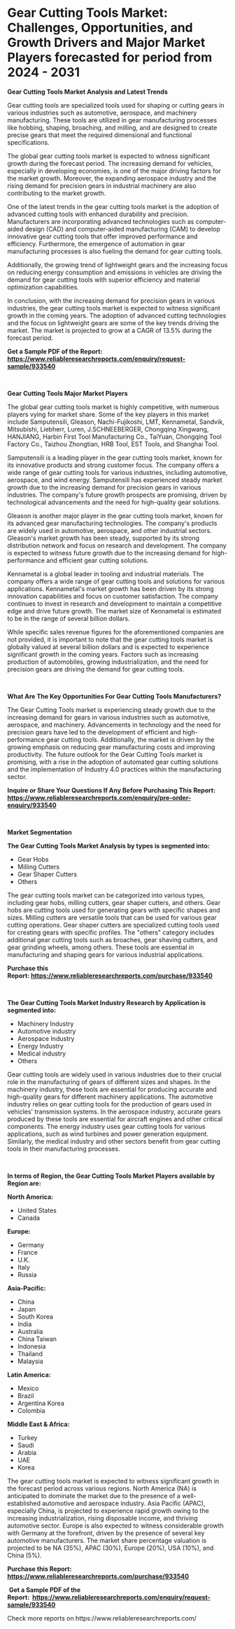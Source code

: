 <p><h1>Gear Cutting Tools Market: Challenges, Opportunities, and Growth Drivers and Major Market Players forecasted for period from 2024 - 2031</h1></p><p><strong>Gear Cutting Tools Market Analysis and Latest Trends</strong></p>
<p><p>Gear cutting tools are specialized tools used for shaping or cutting gears in various industries such as automotive, aerospace, and machinery manufacturing. These tools are utilized in gear manufacturing processes like hobbing, shaping, broaching, and milling, and are designed to create precise gears that meet the required dimensional and functional specifications.</p><p>The global gear cutting tools market is expected to witness significant growth during the forecast period. The increasing demand for vehicles, especially in developing economies, is one of the major driving factors for the market growth. Moreover, the expanding aerospace industry and the rising demand for precision gears in industrial machinery are also contributing to the market growth.</p><p>One of the latest trends in the gear cutting tools market is the adoption of advanced cutting tools with enhanced durability and precision. Manufacturers are incorporating advanced technologies such as computer-aided design (CAD) and computer-aided manufacturing (CAM) to develop innovative gear cutting tools that offer improved performance and efficiency. Furthermore, the emergence of automation in gear manufacturing processes is also fueling the demand for gear cutting tools.</p><p>Additionally, the growing trend of lightweight gears and the increasing focus on reducing energy consumption and emissions in vehicles are driving the demand for gear cutting tools with superior efficiency and material optimization capabilities.</p><p>In conclusion, with the increasing demand for precision gears in various industries, the gear cutting tools market is expected to witness significant growth in the coming years. The adoption of advanced cutting technologies and the focus on lightweight gears are some of the key trends driving the market. The market is projected to grow at a CAGR of 13.5% during the forecast period.</p></p>
<p><strong>Get a Sample PDF of the Report:&nbsp; <a href="https://www.reliableresearchreports.com/enquiry/request-sample/933540">https://www.reliableresearchreports.com/enquiry/request-sample/933540</a></strong></p>
<p>&nbsp;</p>
<p><strong>Gear Cutting Tools Major Market Players</strong></p>
<p><p>The global gear cutting tools market is highly competitive, with numerous players vying for market share. Some of the key players in this market include Samputensili, Gleason, Nachi-Fujikoshi, LMT, Kennametal, Sandvik, Mitsubishi, Liebherr, Luren, J.SCHNEEBERGER, Chongqing Xingwang, HANJIANG, Harbin First Tool Manufacturing Co., TaiYuan, Chongqing Tool Factory Co., Taizhou Zhongtian, HRB Tool, EST Tools, and Shanghai Tool.</p><p>Samputensili is a leading player in the gear cutting tools market, known for its innovative products and strong customer focus. The company offers a wide range of gear cutting tools for various industries, including automotive, aerospace, and wind energy. Samputensili has experienced steady market growth due to the increasing demand for precision gears in various industries. The company's future growth prospects are promising, driven by technological advancements and the need for high-quality gear solutions.</p><p>Gleason is another major player in the gear cutting tools market, known for its advanced gear manufacturing technologies. The company's products are widely used in automotive, aerospace, and other industrial sectors. Gleason's market growth has been steady, supported by its strong distribution network and focus on research and development. The company is expected to witness future growth due to the increasing demand for high-performance and efficient gear cutting solutions.</p><p>Kennametal is a global leader in tooling and industrial materials. The company offers a wide range of gear cutting tools and solutions for various applications. Kennametal's market growth has been driven by its strong innovation capabilities and focus on customer satisfaction. The company continues to invest in research and development to maintain a competitive edge and drive future growth. The market size of Kennametal is estimated to be in the range of several billion dollars.</p><p>While specific sales revenue figures for the aforementioned companies are not provided, it is important to note that the gear cutting tools market is globally valued at several billion dollars and is expected to experience significant growth in the coming years. Factors such as increasing production of automobiles, growing industrialization, and the need for precision gears are driving the demand for gear cutting tools.</p></p>
<p>&nbsp;</p>
<p><strong>What Are The Key Opportunities For Gear Cutting Tools Manufacturers?</strong></p>
<p><p>The Gear Cutting Tools market is experiencing steady growth due to the increasing demand for gears in various industries such as automotive, aerospace, and machinery. Advancements in technology and the need for precision gears have led to the development of efficient and high-performance gear cutting tools. Additionally, the market is driven by the growing emphasis on reducing gear manufacturing costs and improving productivity. The future outlook for the Gear Cutting Tools market is promising, with a rise in the adoption of automated gear cutting solutions and the implementation of Industry 4.0 practices within the manufacturing sector.</p></p>
<p><strong>Inquire or Share Your Questions If Any Before Purchasing This Report: <a href="https://www.reliableresearchreports.com/enquiry/pre-order-enquiry/933540">https://www.reliableresearchreports.com/enquiry/pre-order-enquiry/933540</a></strong></p>
<p>&nbsp;</p>
<p><strong>Market Segmentation</strong></p>
<p><strong>The Gear Cutting Tools Market Analysis by types is segmented into:</strong></p>
<p><ul><li>Gear Hobs</li><li>Milling Cutters</li><li>Gear Shaper Cutters</li><li>Others</li></ul></p>
<p><p>The gear cutting tools market can be categorized into various types, including gear hobs, milling cutters, gear shaper cutters, and others. Gear hobs are cutting tools used for generating gears with specific shapes and sizes. Milling cutters are versatile tools that can be used for various gear cutting operations. Gear shaper cutters are specialized cutting tools used for creating gears with specific profiles. The "others" category includes additional gear cutting tools such as broaches, gear shaving cutters, and gear grinding wheels, among others. These tools are essential in manufacturing and shaping gears for various industrial applications.</p></p>
<p><strong>Purchase this Report:&nbsp;<a href="https://www.reliableresearchreports.com/purchase/933540">https://www.reliableresearchreports.com/purchase/933540</a></strong></p>
<p>&nbsp;</p>
<p><strong>The Gear Cutting Tools Market Industry Research by Application is segmented into:</strong></p>
<p><ul><li>Machinery Industry</li><li>Automotive industry</li><li>Aerospace Industry</li><li>Energy Industry</li><li>Medical industry</li><li>Others</li></ul></p>
<p><p>Gear cutting tools are widely used in various industries due to their crucial role in the manufacturing of gears of different sizes and shapes. In the machinery industry, these tools are essential for producing accurate and high-quality gears for different machinery applications. The automotive industry relies on gear cutting tools for the production of gears used in vehicles' transmission systems. In the aerospace industry, accurate gears produced by these tools are essential for aircraft engines and other critical components. The energy industry uses gear cutting tools for various applications, such as wind turbines and power generation equipment. Similarly, the medical industry and other sectors benefit from gear cutting tools in their manufacturing processes.</p></p>
<p>&nbsp;</p>
<p><strong>In terms of Region, the Gear Cutting Tools Market Players available by Region are:</strong></p>
<p>
    <p> <strong> North America: </strong>
        <ul>
            <li>United States</li>
            <li>Canada</li>
        </ul>
        </p> 
    <p> <strong> Europe: </strong>
        <ul>
            <li>Germany</li>
            <li>France</li>
            <li>U.K.</li>
            <li>Italy</li>
            <li>Russia</li>
        </ul>
        </p> 
    <p> <strong> Asia-Pacific: </strong>
        <ul>
            <li>China</li>
            <li>Japan</li>
            <li>South Korea</li>
            <li>India</li>
            <li>Australia</li>
            <li>China Taiwan</li>
            <li>Indonesia</li>
            <li>Thailand</li>
            <li>Malaysia</li>
        </ul>
        </p> 
    <p> <strong> Latin America: </strong>
        <ul>
            <li>Mexico</li>
            <li>Brazil</li>
            <li>Argentina Korea</li>
            <li>Colombia</li>
        </ul>
        </p> 
    <p> <strong> Middle East & Africa: </strong>
        <ul>
            <li>Turkey</li>
            <li>Saudi</li>
            <li>Arabia</li>
            <li>UAE</li>
            <li>Korea</li>
        </ul>
    </p>
    </p>
<p><p>The gear cutting tools market is expected to witness significant growth in the forecast period across various regions. North America (NA) is anticipated to dominate the market due to the presence of a well-established automotive and aerospace industry. Asia Pacific (APAC), especially China, is projected to experience rapid growth owing to the increasing industrialization, rising disposable income, and thriving automotive sector. Europe is also expected to witness considerable growth with Germany at the forefront, driven by the presence of several key automotive manufacturers. The market share percentage valuation is projected to be NA (35%), APAC (30%), Europe (20%), USA (10%), and China (5%).</p></p>
<p><strong>Purchase this Report: <a href="https://www.reliableresearchreports.com/purchase/933540">https://www.reliableresearchreports.com/purchase/933540</a></strong></p>
<p>&nbsp;<strong>Get a Sample PDF of the Report:&nbsp;&nbsp;<a href="https://www.reliableresearchreports.com/enquiry/request-sample/933540">https://www.reliableresearchreports.com/enquiry/request-sample/933540</a></strong></p>
<p><strong></strong></p>
<p>Check more reports on https://www.reliableresearchreports.com/</p>